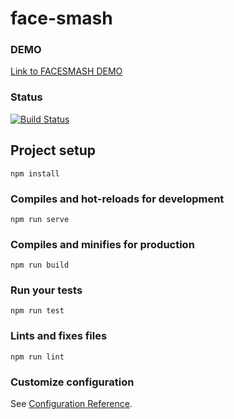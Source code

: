 # face-smash

### DEMO
[Link to FACESMASH DEMO](https://facesmash.netlify.com)

### Status
[![Build Status](https://travis-ci.org/rajat-arora/FashSmash.svg?branch=master)](https://travis-ci.org/rajat-arora/FashSmash)


## Project setup
```
npm install
```

### Compiles and hot-reloads for development
```
npm run serve
```

### Compiles and minifies for production
```
npm run build
```

### Run your tests
```
npm run test
```

### Lints and fixes files
```
npm run lint
```

### Customize configuration
See [Configuration Reference](https://cli.vuejs.org/config/).
